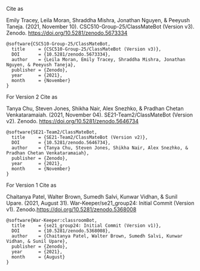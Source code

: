 Cite as

Emily Tracey, Leila Moran, Shraddha Mishra, Jonathan Nguyen, & Peeyush Taneja. (2021, November 10). CSC510-Group-25/ClassMateBot (Version v3).
Zenodo. https://doi.org/10.5281/zenodo.5673334

```
@software{CSC510-Group-25/ClassMateBot,
  title     = {CSC510-Group-25/ClassMateBot (Version v3)},
  DOI       = {10.5281/zenodo.5673334}, 
  author    = {Leila Moran, Emily Tracey, Shraddha Mishra, Jonathan Nguyen, & Peeyush Taneja}, 
  publisher = {Zenodo}, 
  year      = {2021}, 
  month     = {November}
}
```

For Version 2 Cite as

Tanya Chu, Steven Jones, Shikha Nair, Alex Snezhko, & Pradhan Chetan Venkataramaiah. (2021, November 04). SE21-Team2/ClassMateBot (Version v2).
Zenodo. https://doi.org/10.5281/zenodo.5646734

```
@software{SE21-Team2/ClassMateBot,
  title     = {SE21-Team2/ClassMateBot (Version v2)},
  DOI       = {10.5281/zenodo.5646734}, 
  author    = {Tanya Chu, Steven Jones, Shikha Nair, Alex Snezhko, & Pradhan Chetan Venkataramaiah}, 
  publisher = {Zenodo}, 
  year      = {2021}, 
  month     = {November}
}
```

For Version 1 Cite as

Chaitanya Patel, Walter Brown, Sumedh Salvi, Kunwar Vidhan, & Sunil Upare. (2021, August 31). War-Keeper/se21_group24: Initial Commit (Version v1). Zenodo.https://doi.org/10.5281/zenodo.5368008

```
@software{War-Keeper:classroomBot,
  title     = {se21_group24: Initial Commit (Version v1)},
  DOI       = {10.5281/zenodo.5368008}, 
  author    = {Chaitanya Patel, Walter Brown, Sumedh Salvi, Kunwar Vidhan, & Sunil Upare}, 
  publisher = {Zenodo}, 
  year      = {2021}, 
  month     = {August}
}
```

